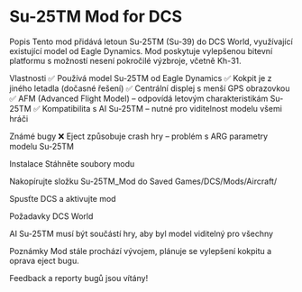 # Su-25TM Mod for DCS
Popis
Tento mod přidává letoun Su-25TM (Su-39) do DCS World, využívající existující model od Eagle Dynamics. Mod poskytuje vylepšenou bitevní platformu s možností nesení pokročilé výzbroje, včetně Kh-31.

Vlastnosti
✅ Používá model Su-25TM od Eagle Dynamics
✅ Kokpit je z jiného letadla (dočasné řešení)
✅ Centrální displej s menší GPS obrazovkou
✅ AFM (Advanced Flight Model) – odpovídá letovým charakteristikám Su-25TM
✅ Kompatibilita s AI Su-25TM – nutné pro viditelnost modelu všemi hráči

Známé bugy
❌ Eject způsobuje crash hry – problém s ARG parametry modelu Su-25TM

Instalace
Stáhněte soubory modu

Nakopírujte složku Su-25TM_Mod do Saved Games/DCS/Mods/Aircraft/

Spusťte DCS a aktivujte mod

Požadavky
DCS World

AI Su-25TM musí být součástí hry, aby byl model viditelný pro všechny

Poznámky
Mod stále prochází vývojem, plánuje se vylepšení kokpitu a oprava eject bugu.

Feedback a reporty bugů jsou vítány!

